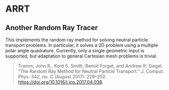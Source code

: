 # ARRT
## Another Random Ray Tracer

This implements the random ray method for solving neutral particle transport problems.
In particular, it solves a 2D problem using a multiple polar angle quadrature.
Currently, only a single geometric input is supported, but adaptation to general
Cartesian mesh problems is trivial.

> Tramm, John R., Kord S. Smith, Benoit Forget, and Andrew R. Siegel.
> “The Random Ray Method for Neutral Particle Transport.”
> J. Comput. Phys. 342, no. C (August 2017): 229–252. https://doi.org/10.1016/j.jcp.2017.04.038.

